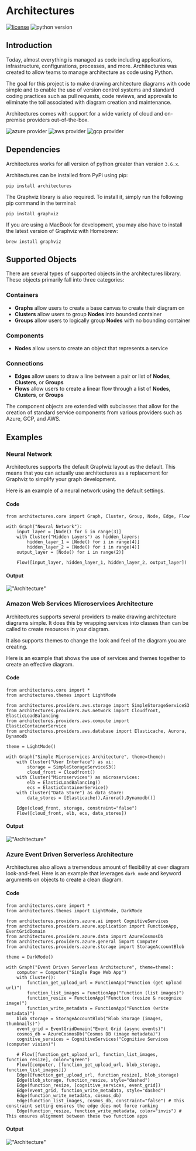 # Architectures

[![license](https://img.shields.io/badge/license-MIT-blue.svg)](/LICENSE)
![python version](https://img.shields.io/badge/python-3.6%2C%203.7%2C%203.8%2C%203.9-blue?logo=python)

## Introduction
Today, almost everything is managed as code including applications, infrastructure, configurations, processes, and more.  Architectures was created to allow teams to manage architecture as code using Python.

The goal for this project is to make drawing architecture diagrams with code simple and to enable the use of version control systems and standard coding practices such as pull requests, code reviews, and approvals to eliminate the toil associated with diagram creation and maintenance.

Architectures comes with support for a wide variety of cloud and on-premise providers out-of-the-box.

![azure provider](https://img.shields.io/badge/provider-Azure-orange?logo=microsoft-azure&color=0089D6)
![aws provider](https://img.shields.io/badge/provider-Amazon%20Web%20Services-orange?logo=amazon-aws&color=232F3E)
![gcp provider](https://img.shields.io/badge/provider-Google%20Cloud%20Platform-orange?logo=google-cloud&color=4285F4)
## Dependencies
Architectures works for all version of python greater than version `3.6.x`.

Architectures can be installed from PyPi using pip:
```
pip install architectures
```
The Graphviz library is also required.  To install it, simply run the following pip command in the terminal:
```
pip install graphviz
```
If you are using a MacBook for development, you may also have to install the latest version of Graphviz with Homebrew:
```
brew install graphviz
```

## Supported Objects
There are several types of supported objects in the architectures library.  These objects primarily fall into three categories:
### Containers
- **Graphs** allow users to create a base canvas to create their diagram on
- **Clusters** allow users to group **Nodes** into bounded container
- **Groups** allow users to logically group **Nodes** with no bounding container
### Components
- **Nodes** allow users to create an object that represents a service
### Connections
- **Edges** allow users to draw a line between a pair or list of **Nodes**, **Clusters**, or **Groups**
- **Flows** allow users to create a linear flow through a list of **Nodes**, **Clusters**, or **Groups**

The component objects are extended with subclasses that allow for the creation of standard service components from various providers such as Azure, GCP, and AWS.

## Examples
### Neural Network
Architectures supports the default Graphviz layout as the default.  This means that you can actually use architectures as a replacement for Graphviz to simplify your graph development.

Here is an example of a neural network using the default settings.
#### Code
```
from architectures.core import Graph, Cluster, Group, Node, Edge, Flow

with Graph("Neural Network"):
    input_layer = [Node() for i in range(3)]
    with Cluster("Hidden Layers") as hidden_layers:
        hidden_layer_1 = [Node() for i in range(4)]
        hidden_layer_2 = [Node() for i in range(4)]
    output_layer = [Node() for i in range(2)]

    Flow([input_layer, hidden_layer_1, hidden_layer_2, output_layer])
```
#### Output
!["Architecture"](assets/neural-network.png?raw=true "Architecture")

### Amazon Web Services Microservices Architecture
Architectures supports several providers to make drawing architecture diagrams simple.  It does this by wrapping services into classes than can be called to create resources in your diagram.

It also supports themes to change the look and feel of the diagram you are creating.

Here is an example that shows the use of services and themes together to create an effective diagram.

#### Code
```
from architectures.core import *
from architectures.themes import LightMode

from architectures.providers.aws.storage import SimpleStorageServiceS3
from architectures.providers.aws.network import Cloudfront, ElasticLoadBalancing
from architectures.providers.aws.compute import ElasticContainerService
from architectures.providers.aws.database import Elasticache, Aurora, Dynamodb

theme = LightMode()

with Graph("Simple Microservices Architecture", theme=theme):
    with Cluster("User Interface") as ui:
        storage = SimpleStorageServiceS3()
        cloud_front = Cloudfront()
    with Cluster("Microservices") as microservices:
        elb = ElasticLoadBalancing()
        ecs = ElasticContainerService()
    with Cluster("Data Store") as data_store:
        data_stores = [Elasticache(),Aurora(),Dynamodb()]

    Edge(cloud_front, storage, constraint="false")
    Flow([cloud_front, elb, ecs, data_stores])
```
#### Output
!["Architecture"](assets/simple-microservices-architecture.png?raw=true "Architecture")

### Azure Event Driven Serverless Architecture
Architectures also allows a tremendous amount of flexibility at over diagram look-and-feel.  Here is an example that leverages `dark mode` and keyword arguments on objects to create a clean diagram.

#### Code
```
from architectures.core import *
from architectures.themes import LightMode, DarkMode

from architectures.providers.azure.ai import CognitiveServices
from architectures.providers.azure.application import FunctionApp, EventGridDomain
from architectures.providers.azure.data import AzureCosmosDb
from architectures.providers.azure.general import Computer
from architectures.providers.azure.storage import StorageAccountBlob

theme = DarkMode()

with Graph("Event Driven Serverless Architecture", theme=theme):
    computer = Computer("Single Page Web App")
    with Cluster():
        function_get_upload_url = FunctionApp("Function (get upload url)")
        function_list_images = FunctionApp("Function (list images)")
        function_resize = FunctionApp("Function (resize & recognize image)")
        function_write_metadata = FunctionApp("Function (write metadata)")
    blob_storage = StorageAccountBlob("Blob Storage (images, thumbnails)")
    event_grid = EventGridDomain("Event Grid (async events)")
    cosmos_db = AzureCosmosDb("Cosmos DB (image metadata)")
    cognitive_services = CognitiveServices("Cognitive Services (computer vision)")

    # Flow([function_get_upload_url, function_list_images, function_resize], color="green")
    Flow([computer, [function_get_upload_url, blob_storage, function_list_images]])
    Edge([function_get_upload_url, function_resize], blob_storage)
    Edge(blob_storage, function_resize, style="dashed")
    Edge(function_resize, [cognitive_services, event_grid])
    Edge(event_grid, function_write_metadata, style="dashed")
    Edge(function_write_metadata, cosmos_db)
    Edge(function_list_images, cosmos_db, constraint="false") # This constraint setting ensures the edge does not force ranking
    Edge(function_resize, function_write_metadata, color="invis") # This ensures alignment between these two function apps
```
#### Output
!["Architecture"](assets/event-driven-serverless-architecture.png?raw=true "Architecture")